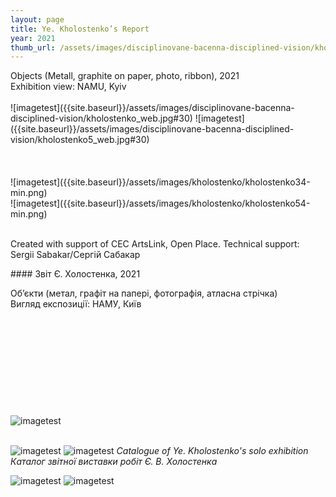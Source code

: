 ```yaml
---
layout: page
title: Ye. Kholostenko’s Report
year: 2021
thumb_url: /assets/images/disciplinovane-bacenna-disciplined-vision/kholostenko_web.jpg
---
```


<section markdown="1" class="EN">
Objects (Metall, graphite on paper, photo, ribbon), 2021 <br>
Exhibition view: NAMU, Kyiv <br>
<br>
![imagetest]({{site.baseurl}}/assets/images/disciplinovane-bacenna-disciplined-vision/kholostenko_web.jpg#30)
![imagetest]({{site.baseurl}}/assets/images/disciplinovane-bacenna-disciplined-vision/kholostenko5_web.jpg#30)
<br>
<br>
<br>
<br>
![imagetest]({{site.baseurl}}/assets/images/kholostenko/kholostenko34-min.png)
<br>
![imagetest]({{site.baseurl}}/assets/images/kholostenko/kholostenko54-min.png)

<br>
<br>

Created with support of CEC ArtsLink, Open Place.
Technical support: Sergii Sabakar/Сергій Сабакар
</section>

<section markdown="1" class="UKR">
#### Звіт Є. Холостенка, 2021

Об’єкти (метал, графіт на папері, фотографія, атласна стрічка) <br>
Вигляд експозиції: НАМУ, Київ
<br>
<br>
<br>
<br>
<br>
<br>
<br>
<br>
<br>
<br>
<br>
![imagetest]({{site.baseurl}}/assets/images/kholostenko/kholostenko09-min.png)
<br><br>

![imagetest]({{site.baseurl}}/assets/images/kholostenko/kholostenko18-min.png)
![imagetest]({{site.baseurl}}/assets/images/kholostenko/kholostenko-catalog1.png)
*Catalogue of Ye. Kholostenko's solo exhibition*  
*Каталог звітної виставки робіт Є. В. Холостенка*

![imagetest]({{site.baseurl}}/assets/images/kholostenko/kholostenko44-min.png#30)
![imagetest]({{site.baseurl}}/assets/images/kholostenko/kholostenko-catalog.jpg#30)

</section>